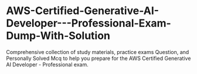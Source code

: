 # AWS-Certified-Generative-AI-Developer---Professional-Exam-Dump-With-Solution
Comprehensive collection of study materials, practice exams Question, and Personally Solved Mcq to help you prepare for the AWS Certified Generative AI Developer - Professional exam.
